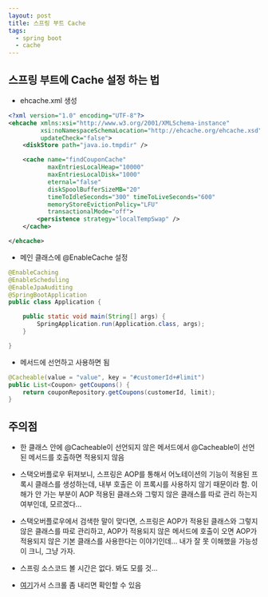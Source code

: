 ```yaml
---
layout: post
title: 스프링 부트 Cache
tags:
  - spring boot
  - cache
---
```


## 스프링 부트에 Cache 설정 하는 법

- ehcache.xml 생성

```xml
<?xml version="1.0" encoding="UTF-8"?>
<ehcache xmlns:xsi="http://www.w3.org/2001/XMLSchema-instance"
         xsi:noNamespaceSchemaLocation="http://ehcache.org/ehcache.xsd"
         updateCheck="false">
    <diskStore path="java.io.tmpdir" />

    <cache name="findCouponCache"
           maxEntriesLocalHeap="10000"
           maxEntriesLocalDisk="1000"
           eternal="false"
           diskSpoolBufferSizeMB="20"
           timeToIdleSeconds="300" timeToLiveSeconds="600"
           memoryStoreEvictionPolicy="LFU"
           transactionalMode="off">
        <persistence strategy="localTempSwap" />
    </cache>

</ehcache>
```

- 메인 클래스에 @EnableCache 설정

```java
@EnableCaching
@EnableScheduling
@EnableJpaAuditing
@SpringBootApplication
public class Application {

    public static void main(String[] args) {
        SpringApplication.run(Application.class, args);
    }

}
```

- 메서드에 선언하고 사용하면 됨

```java
@Cacheable(value = "value", key = "#customerId+#limit")
public List<Coupon> getCoupons() {
    return couponRepository.getCoupons(customerId, limit);
}
```

## 주의점

- 한 클래스 안에 @Cacheable이 선언되지 않은 메서드에서 @Cacheable이 선언된 메서드를 호출하면 적용되지 않음

- 스택오버플로우 뒤져보니, 스프링은 AOP를 통해서 어노테이션의 기능이 적용된 프록시 클래스를 생성하는데, 내부 호출은 이 프록시를 사용하지 않기 때문이라 함. 이해가 안 가는 부분이 AOP 적용된 클래스와 그렇지 않은 클래스를 따로 관리 하는지 여부인데, 모르겠다...

- 스택오버플로우에서 검색한 말이 맞다면, 스프링은 AOP가 적용된 클래스와 그렇지 않은 클래스를 따로 관리하고, AOP가 적용되지 않은 메서드에 호출이 오면 AOP가 적용되지 않은 기본 클래스를 사용한다는 이야기인데... 내가 잘 못 이해했을 가능성이 크니, 그냥 가자.

- 스프링 소스코드 볼 시간은 없다. 봐도 모를 것...

- [여기](https://stackoverflow.com/questions/39072235/spring-boot-caching-in-service-class-does-not-work/39072457)가서 스크롤 좀 내리면 확인할 수 있음
